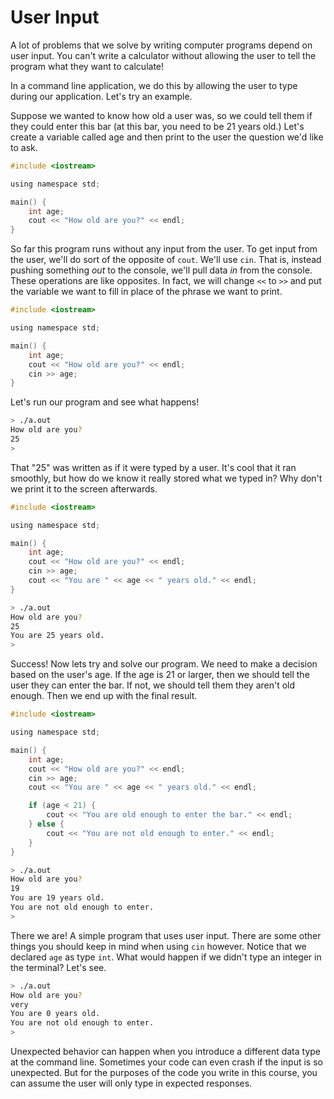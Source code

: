 # User Input

A lot of problems that we solve by writing computer programs depend on user input.  You can't write a calculator without allowing the user to tell the program what they want to calculate!

In a command line application, we do this by allowing the user to type during our application.  Let's try an example.

Suppose we wanted to know how old a user was, so we could tell them if they could enter this bar (at this bar, you need to be 21 years old.)  Let's create a variable called age and then print to the user the question we'd like to ask.

```c
#include <iostream>

using namespace std;

main() {
    int age;
    cout << "How old are you?" << endl;
}
```

So far this program runs without any input from the user.  To get input from the user, we'll do sort of the opposite of `cout`.  We'll use `cin`.  That is, instead pushing something _out_ to the console, we'll pull data _in_ from the console.  These operations are like opposites.  In fact, we will change `<<` to `>>` and put the variable we want to fill in place of the phrase we want to print.

```c
#include <iostream>

using namespace std;

main() {
    int age;
    cout << "How old are you?" << endl;
    cin >> age;
}
```

Let's run our program and see what happens!

```sh
> ./a.out
How old are you?
25
> 
```

That "25" was written as if it were typed by a user.  It's cool that it ran smoothly, but how do we know it really stored what we typed in?  Why don't we print it to the screen afterwards.

```c
#include <iostream>

using namespace std;

main() {
    int age;
    cout << "How old are you?" << endl;
    cin >> age;
    cout << "You are " << age << " years old." << endl;
}
```

```sh
> ./a.out
How old are you?
25
You are 25 years old.
> 
```

Success!  Now lets try and solve our program.  We need to make a decision based on the user's age.  If the age is 21 or larger, then we should tell the user they can enter the bar.  If not, we should tell them they aren't old enough.  Then we end up with the final result.

```c
#include <iostream>

using namespace std;

main() {
    int age;
    cout << "How old are you?" << endl;
    cin >> age;
    cout << "You are " << age << " years old." << endl;

    if (age < 21) {
        cout << "You are old enough to enter the bar." << endl;
    } else {
        cout << "You are not old enough to enter." << endl;
    }
}
```

```sh
> ./a.out
How old are you?
19
You are 19 years old.
You are not old enough to enter.
> 
```

There we are!  A simple program that uses user input.  There are some other things you should keep in mind when using `cin` however.  Notice that we declared `age` as type `int`.  What would happen if we didn't type an integer in the terminal?  Let's see.

```sh
> ./a.out
How old are you?
very
You are 0 years old.
You are not old enough to enter.
> 
```

Unexpected behavior can happen when you introduce a different data type at the command line.  Sometimes your code can even crash if the input is so unexpected.  But for the purposes of the code you write in this course, you can assume the user will only type in expected responses.